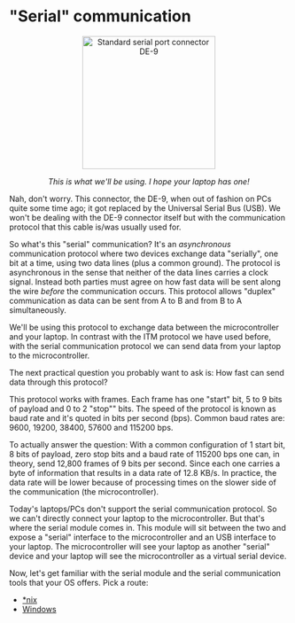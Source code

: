 # "Serial" communication

<a href="https://en.wikipedia.org/wiki/File:Serial_port.jpg">
<p align="center">
<img height="240" title="Standard serial port connector DE-9" src="https://upload.wikimedia.org/wikipedia/commons/thumb/e/ea/Serial_port.jpg/800px-Serial_port.jpg">
</p>
</a>

<p align="center">
<em>This is what we'll be using. I hope your laptop has one!</em>
</p>

Nah, don't worry. This connector, the DE-9, when out of fashion on PCs quite
some time ago; it got replaced by the Universal Serial Bus (USB). We won't be
dealing with the DE-9 connector itself but with the communication protocol that
this cable is/was usually used for.

So what's this "serial" communication? It's an *asynchronous* communication
protocol where two devices exchange data "serially", one bit at a time, using
two data lines (plus a common ground). The protocol is asynchronous in the sense
that neither of the data lines carries a clock signal. Instead both parties must
agree on how fast data will be sent along the wire *before* the communication
occurs. This protocol allows "duplex" communication as data can be sent from
A to B and from B to A simultaneously.

We'll be using this protocol to exchange data between the microcontroller and
your laptop. In contrast with the ITM protocol we have used before, with the
serial communication protocol we can send data from your laptop to the
microcontroller.

The next practical question you probably want to ask is: How fast can send data
through this protocol?

This protocol works with frames. Each frame has one "start" bit, 5 to 9 bits of
payload and 0 to 2 "stop"" bits. The speed of the protocol is known as baud rate
and it's quoted in bits per second (bps). Common baud rates are: 9600, 19200,
38400, 57600 and 115200 bps.

To actually answer the question: With a common configuration of 1 start bit, 8
bits of payload, zero stop bits and a baud rate of 115200 bps one can, in
theory, send 12,800 frames of 9 bits per second. Since each one carries a byte
of information that results in a data rate of 12.8 KB/s. In practice, the data
rate will be lower because of processing times on the slower side of the
communication (the microcontroller).

Today's laptops/PCs don't support the serial communication protocol. So we can't
directly connect your laptop to the microcontroller. But that's where the serial
module comes in. This module will sit between the two and expose a "serial"
interface to the microcontroller and an USB interface to your laptop. The
microcontroller will see your laptop as another "serial" device and your laptop
will see the microcontroller as a virtual serial device.

Now, let's get familiar with the serial module and the serial communication
tools that your OS offers. Pick a route:

- [*nix](10-serial-communication/nix-tooling.html)
- [Windows](10-serial-communication/windows-tooling.html)
